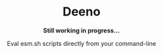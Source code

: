 <h1 align="center">Deeno</h1>

<p align="center">
    <b>Still working in progress...</b>
</p>

<p align="center">
Eval esm.sh scripts directly from your command-line
</p>